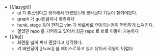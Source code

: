 - [[/lazygit]]
  - ui 가 촌스럽다고 생각해서 안썼었는데 생각보다 기능이 잘되어있다.
  - graph 가 gui만큼이나 화려하다
  - hunk, stage 등이 편하고 vim 과 바로바로 연동되는점이 편리하게 느껴진다.
  - 열었던 repo 를 기억하고 있어서 최근 repo 로 바로 이동이 가능하다
- [[/tig]]
  - 화면을 넓게 써서 괜찮다고 생각했다.
  - 키 바인딩이 [[/vim]] 을 베이스로하고 있지 않아서 적응이 어렵다
